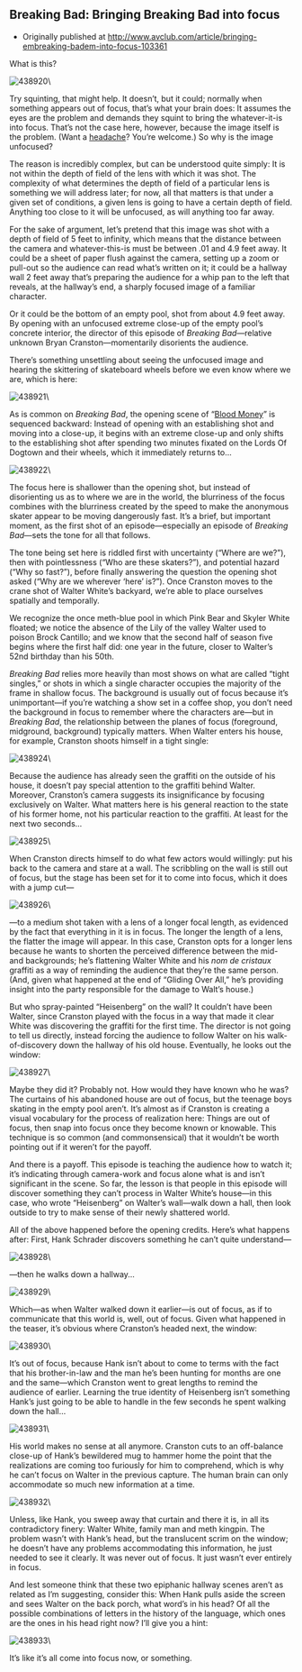 ## Breaking Bad: Bringing Breaking Bad into focus

 * Originally published at http://www.avclub.com/article/bringing-embreaking-badem-into-focus-103361

What is this?

![438920](images/tv/breaking-bad-focus/438920.jpg)\ 

Try squinting, that might help. It doesn’t, but it could; normally when something appears out of focus, that’s what your brain does: It assumes the eyes are the problem and demands they squint to bring the whatever-it-is into focus. That’s not the case here, however, because the image itself is the problem. (Want a [headache](http://www.livescience.com/23094-spiral-circle-illusion-explained.html)? You’re welcome.) So why is the image unfocused?

The reason is incredibly complex, but can be understood quite simply: It is not within the depth of field of the lens with which it was shot. The complexity of what determines the depth of field of a particular lens is something we will address later; for now, all that matters is that under a given set of conditions, a given lens is going to have a certain depth of field. Anything too close to it will be unfocused, as will anything too far away.

For the sake of argument, let’s pretend that this image was shot with a depth of field of 5 feet to infinity, which means that the distance between the camera and whatever-this-is must be between .01 and 4.9 feet away. It could be a sheet of paper flush against the camera, setting up a zoom or pull-out so the audience can read what’s written on it; it could be a hallway wall 2 feet away that’s preparing the audience for a whip pan to the left that reveals, at the hallway’s end, a sharply focused image of a familiar character.

Or it could be the bottom of an empty pool, shot from about 4.9 feet away. By opening with an unfocused extreme close-up of the empty pool’s concrete interior, the director of this episode of *Breaking Bad*—relative unknown Bryan Cranston—momentarily disorients the audience.

There’s something unsettling about seeing the unfocused image and hearing the skittering of skateboard wheels before we even know where we are, which is here:

![438921](images/tv/breaking-bad-focus/438921.jpg)\ 

As is common on *Breaking Bad*, the opening scene of “[Blood Money](/articles/blood-money,101272/)” is sequenced backward: Instead of opening with an establishing shot and moving into a close-up, it begins with an extreme close-up and only shifts to the establishing shot after spending two minutes fixated on the Lords Of Dogtown and their wheels, which it immediately returns to...

![438922](images/tv/breaking-bad-focus/438922.jpg)\ 

The focus here is shallower than the opening shot, but instead of disorienting us as to where we are in the world, the blurriness of the focus combines with the blurriness created by the speed to make the anonymous skater appear to be moving dangerously fast. It’s a brief, but important moment, as the first shot of an episode—especially an episode of *Breaking Bad*—sets the tone for all that follows.

The tone being set here is riddled first with uncertainty (“Where are we?”), then with pointlessness (“Who are these skaters?”), and potential hazard (“Why so fast?”), before finally answering the question the opening shot asked (“Why are we wherever ‘here’ is?”). Once Cranston moves to the crane shot of Walter White’s backyard, we’re able to place ourselves spatially and temporally.

We recognize the once meth-blue pool in which Pink Bear and Skyler White floated; we notice the absence of the Lily of the valley Walter used to poison Brock Cantillo; and we know that the second half of season five begins where the first half did: one year in the future, closer to Walter’s 52nd birthday than his 50th.

*Breaking Bad* relies more heavily than most shows on what are called “tight singles,” or shots in which a single character occupies the majority of the frame in shallow focus. The background is usually out of focus because it’s unimportant—if you’re watching a show set in a coffee shop, you don’t need the background in focus to remember where the characters are—but in *Breaking Bad*, the relationship between the planes of focus (foreground, midground, background) typically matters. When Walter enters his house, for example, Cranston shoots himself in a tight single:

![438924](images/tv/breaking-bad-focus/438924.jpg)\ 

Because the audience has already seen the graffiti on the outside of his house, it doesn’t pay special attention to the graffiti behind Walter. Moreover, Cranston’s camera suggests its insignificance by focusing exclusively on Walter. What matters here is his general reaction to the state of his former home, not his particular reaction to the graffiti. At least for the next two seconds...

![438925](images/tv/breaking-bad-focus/438925.jpg)\ 

When Cranston directs himself to do what few actors would willingly: put his back to the camera and stare at a wall. The scribbling on the wall is still out of focus, but the stage has been set for it to come into focus, which it does with a jump cut—

![438926](images/tv/breaking-bad-focus/438926.jpg)\ 

—to a medium shot taken with a lens of a longer focal length, as evidenced by the fact that everything in it is in focus. The longer the length of a lens, the flatter the image will appear. In this case, Cranston opts for a longer lens because he wants to shorten the perceived difference between the mid- and backgrounds; he’s flattening Walter White and his *nom de cristaux* graffiti as a way of reminding the audience that they’re the same person. (And, given what happened at the end of “Gliding Over All,” he’s providing insight into the party responsible for the damage to Walt’s house.)

But who spray-painted “Heisenberg” on the wall? It couldn’t have been Walter, since Cranston played with the focus in a way that made it clear White was discovering the graffiti for the first time. The director is not going to tell us directly, instead forcing the audience to follow Walter on his walk-of-discovery down the hallway of his old house. Eventually, he looks out the window:

![438927](images/tv/breaking-bad-focus/438927.jpg)\ 

Maybe they did it? Probably not. How would they have known who he was? The curtains of his abandoned house are out of focus, but the teenage boys skating in the empty pool aren’t. It’s almost as if Cranston is creating a visual vocabulary for the process of realization here: Things are out of focus, then snap into focus once they become known or knowable. This technique is so common (and commonsensical) that it wouldn’t be worth pointing out if it weren’t for the payoff.

And there is a payoff. This episode is teaching the audience how to watch it; it’s indicating through camera-work and focus alone what is and isn’t significant in the scene. So far, the lesson is that people in this episode will discover something they can’t process in Walter White’s house—in this case, who wrote “Heisenberg” on Walter’s wall—walk down a hall, then look outside to try to make sense of their newly shattered world.

All of the above happened before the opening credits. Here’s what happens after: First, Hank Schrader discovers something he can’t quite understand—

![438928](images/tv/breaking-bad-focus/438928.jpg)\ 

—then he walks down a hallway...

![438929](images/tv/breaking-bad-focus/438929.jpg)\ 

Which—as when Walter walked down it earlier—is out of focus, as if to communicate that this world is, well, out of focus. Given what happened in the teaser, it’s obvious where Cranston’s headed next, the window:

![438930](images/tv/breaking-bad-focus/438930.jpg)\ 

It’s out of focus, because Hank isn’t about to come to terms with the fact that his brother-in-law and the man he’s been hunting for months are one and the same—which Cranston went to great lengths to remind the audience of earlier. Learning the true identity of Heisenberg isn’t something Hank’s just going to be able to handle in the few seconds he spent walking down the hall...

![438931](images/tv/breaking-bad-focus/438931.jpg)\ 

His world makes no sense at all anymore. Cranston cuts to an off-balance close-up of Hank’s bewildered mug to hammer home the point that the realizations are coming too furiously for him to comprehend, which is why he can’t focus on Walter in the previous capture. The human brain can only accommodate so much new information at a time.

![438932](images/tv/breaking-bad-focus/438932.jpg)\ 

Unless, like Hank, you sweep away that curtain and there it is, in all its contradictory finery: Walter White, family man and meth kingpin. The problem wasn’t with Hank’s head, but the translucent scrim on the window; he doesn’t have any problems accommodating this information, he just needed to see it clearly. It was never out of focus. It just wasn’t ever entirely in focus.

And lest someone think that these two epiphanic hallway scenes aren’t as related as I’m suggesting, consider this: When Hank pulls aside the screen and sees Walter on the back porch, what word’s in his head? Of all the possible combinations of letters in the history of the language, which ones are the ones in his head right now? I’ll give you a hint:

![438933](images/tv/breaking-bad-focus/438933.jpg)\ 

It’s like it’s all come into focus now, or something.
